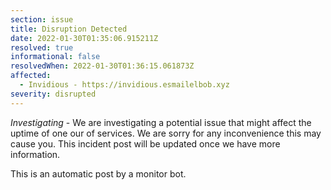 ```yaml
---
section: issue
title: Disruption Detected
date: 2022-01-30T01:35:06.915211Z
resolved: true
informational: false
resolvedWhen: 2022-01-30T01:36:15.061873Z
affected:
  - Invidious - https://invidious.esmailelbob.xyz
severity: disrupted
---
```

*Investigating* - We are investigating a potential issue that might affect the uptime of one our of services. We are sorry for any inconvenience this may cause you. This incident post will be updated once we have more information.

This is an automatic post by a monitor bot.
        